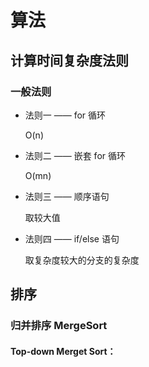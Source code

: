 # 算法

## 计算时间复杂度法则

### 一般法则

- 法则一 —— for 循环

  O(n)

- 法则二 —— 嵌套 for 循环

  O(mn)

- 法则三 —— 顺序语句

  取较大值

- 法则四 —— if/else 语句

  取复杂度较大的分支的复杂度

## 排序

### 归并排序 MergeSort

#### Top-down Merget Sort：


